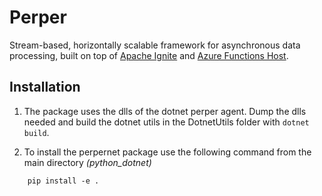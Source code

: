 # Perper

Stream-based, horizontally scalable framework for asynchronous data
processing, built on top of [Apache Ignite](https://ignite.apache.org/)
and [Azure Functions Host](https://github.com/Azure/azure-functions-host).

## Installation
1) The package uses the dlls of the dotnet perper agent.
Dump the dlls needed and build the dotnet utils in the DotnetUtils folder with ``dotnet build``.


2) To install the perpernet package use the following command from the main directory *(python_dotnet)*
```
    pip install -e .
```

